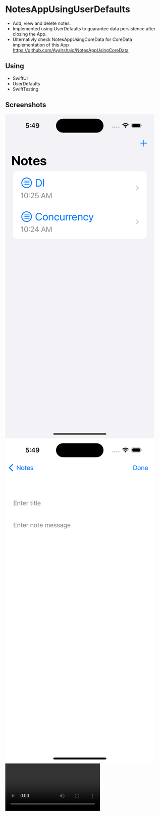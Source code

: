 # NotesAppUsingUserDefaults
* Add, view and delete notes.
* Implemented using UserDefaults to guarantee data persistence after closing the App.
* Ulternativly check NotesAppUsingCoreData for CoreData implementation of this App https://github.com/AyaIrshaid/NotesAppUsingCoreData

## Using
* SwiftUI
* UserDefaults
* SwiftTesting

## Screenshots
![List of notes.](./ScreenRecordings/list.png) ![Add note.](./ScreenRecordings/add.png) ![Delete note.](./ScreenRecordings/delete.mov)
